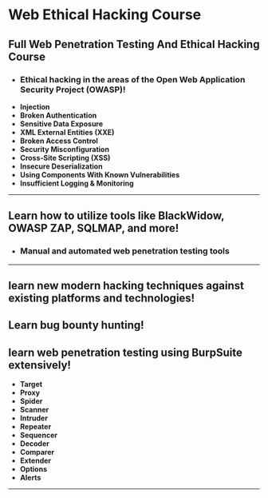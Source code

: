 # Web Ethical Hacking Course

## Full Web Penetration Testing And Ethical Hacking Course
- ### Ethical hacking in the areas of the Open Web Application Security Project (OWASP)!
- **Injection**
- **Broken Authentication**
- **Sensitive Data Exposure**
- **XML External Entities (XXE)**
- **Broken Access Control**
- **Security Misconfiguration**
- **Cross-Site Scripting (XSS)**
- **Insecure Deserialization**
- **Using Components With Known Vulnerabilities**
- **Insufficient Logging & Monitoring**


---
## Learn how to utilize tools like BlackWidow, OWASP ZAP, SQLMAP, and more!
- ### Manual and automated web penetration testing tools

---
## learn new modern hacking techniques against existing platforms and technologies!
## Learn bug bounty hunting!


## learn web penetration testing using BurpSuite extensively!
- **Target**
- **Proxy**
- **Spider**
- **Scanner**
- **Intruder**
- **Repeater**
- **Sequencer**
- **Decoder**
- **Comparer**
- **Extender**
- **Options**
- **Alerts**


---


















